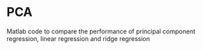# PCA
Matlab code to compare the performance of principal component regression, linear regression and ridge regression
